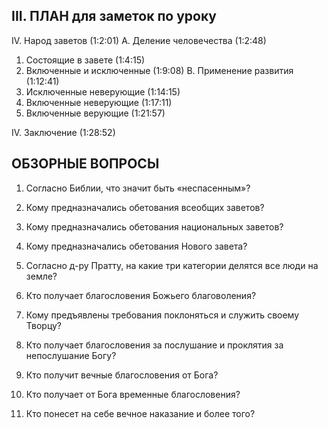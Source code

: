 ## III.	ПЛАН для заметок по уроку

IV. Народ заветов (1:2:01)
A.	Деление человечества (1:2:48)
1.	Состоящие в завете (1:4:15)
2.	Включенные и исключенные (1:9:08)
B.	Применение развития (1:12:41)
1.	Исключенные неверующие (1:14:15)
2.	Включенные неверующие (1:17:11)
3.	Включенные верующие (1:21:57)

IV.	Заключение (1:28:52)




## ОБЗОРНЫЕ ВОПРОСЫ

1. Согласно Библии, что значит быть «неспасенным»?
   
2. Кому предназначались обетования всеобщих заветов?
   
3. Кому предназначались обетования национальных заветов?
   
4. Кому предназначались обетования Нового завета?
   
5. Согласно д-ру Пратту, на какие три категории делятся все люди на земле?
   
6. Кто получает благословения Божьего благоволения?
   
7. Кому предъявлены требования поклоняться и служить своему Творцу?
   
8. Кто получает благословения за послушание и проклятия за непослушание Богу?

9. Кто получит вечные благословения от Бога?
   
10. Кто получает от Бога временные благословения?
   
11. Кто понесет на себе вечное наказание и более того?

